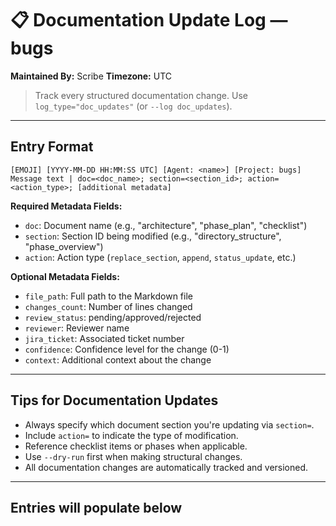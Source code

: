 
# 📋 Documentation Update Log — bugs
**Maintained By:** Scribe
**Timezone:** UTC

> Track every structured documentation change. Use `log_type="doc_updates"` (or `--log doc_updates`).

---



## Entry Format
```
[EMOJI] [YYYY-MM-DD HH:MM:SS UTC] [Agent: <name>] [Project: bugs] Message text | doc=<doc_name>; section=<section_id>; action=<action_type>; [additional metadata]
```

**Required Metadata Fields:**
- `doc`: Document name (e.g., "architecture", "phase_plan", "checklist")
- `section`: Section ID being modified (e.g., "directory_structure", "phase_overview")
- `action`: Action type (`replace_section`, `append`, `status_update`, etc.)

**Optional Metadata Fields:**
- `file_path`: Full path to the Markdown file
- `changes_count`: Number of lines changed
- `review_status`: pending/approved/rejected
- `reviewer`: Reviewer name
- `jira_ticket`: Associated ticket number
- `confidence`: Confidence level for the change (0-1)
- `context`: Additional context about the change

---

## Tips for Documentation Updates
- Always specify which document section you're updating via `section=`.
- Include `action=` to indicate the type of modification.
- Reference checklist items or phases when applicable.
- Use `--dry-run` first when making structural changes.
- All documentation changes are automatically tracked and versioned.

---

## Entries will populate below
